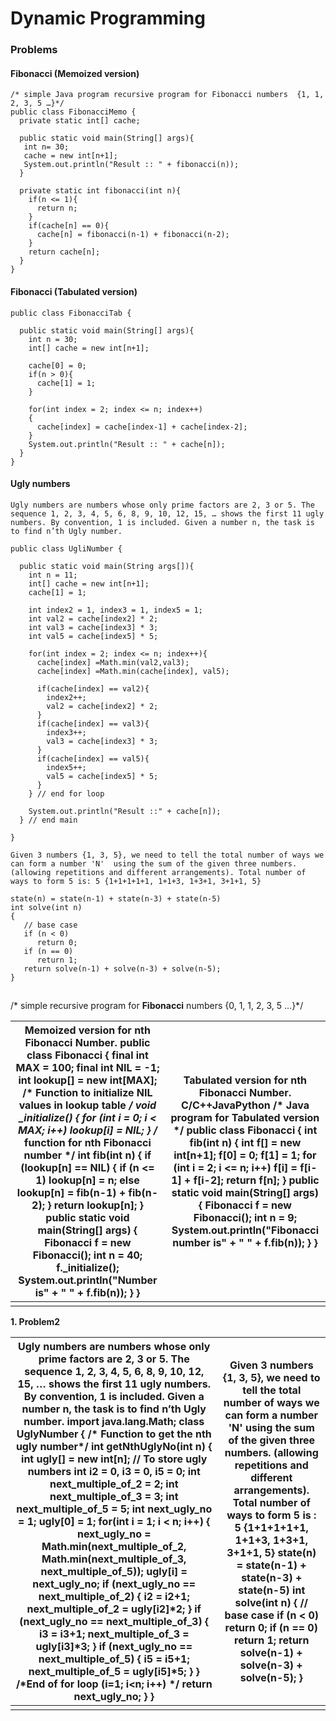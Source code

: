 # Dynamic Programming





### Problems

#### Fibonacci (Memoized version)

```
/* simple Java program recursive program for Fibonacci numbers  {1, 1, 2, 3, 5 …}*/
public class FibonacciMemo {
  private static int[] cache;
  
  public static void main(String[] args){
   int n= 30;
   cache = new int[n+1];
   System.out.println("Result :: " + fibonacci(n));
  }
  
  private static int fibonacci(int n){
    if(n <= 1){
      return n;
    }
    if(cache[n] == 0){
      cache[n] = fibonacci(n-1) + fibonacci(n-2);
    }
    return cache[n]; 
  }
}

```

#### Fibonacci (Tabulated version)

```
public class FibonacciTab {
  
  public static void main(String[] args){
    int n = 30;
    int[] cache = new int[n+1];
    
    cache[0] = 0;
    if(n > 0){
      cache[1] = 1;
    }
    
    for(int index = 2; index <= n; index++)
    {
      cache[index] = cache[index-1] + cache[index-2]; 
    }
    System.out.println("Result :: " + cache[n]);
  }
}
```

#### Ugly numbers

```
Ugly numbers are numbers whose only prime factors are 2, 3 or 5. The sequence 1, 2, 3, 4, 5, 6, 8, 9, 10, 12, 15, … shows the first 11 ugly numbers. By convention, 1 is included. Given a number n, the task is to find n’th Ugly number.

public class UgliNumber {
  
  public static void main(String args[]){
    int n = 11;
    int[] cache = new int[n+1];
    cache[1] = 1;

	int index2 = 1, index3 = 1, index5 = 1;
    int val2 = cache[index2] * 2;
    int val3 = cache[index3] * 3;
    int val5 = cache[index5] * 5;
    
    for(int index = 2; index <= n; index++){
      cache[index] =Math.min(val2,val3); 
      cache[index] =Math.min(cache[index], val5);
   
      if(cache[index] == val2){
        index2++;
        val2 = cache[index2] * 2;
      }
      if(cache[index] == val3){
        index3++;
        val3 = cache[index3] * 3;
      }
      if(cache[index] == val5){
        index5++;
        val5 = cache[index5] * 5;
      }
    } // end for loop
    
    System.out.println("Result ::" + cache[n]);
  } // end main
  
}
```

```
Given 3 numbers {1, 3, 5}, we need to tell the total number of ways we can form a number 'N'  using the sum of the given three numbers. (allowing repetitions and different arrangements). Total number of ways to form 5 is: 5 {1+1+1+1+1, 1+1+3, 1+3+1, 3+1+1, 5}

state(n) = state(n-1) + state(n-3) + state(n-5)
int solve(int n)
{ 
   // base case
   if (n < 0) 
      return 0;
   if (n == 0)  
      return 1;  
   return solve(n-1) + solve(n-3) + solve(n-5);
}   
```

## 





/* simple recursive program for **Fibonacci** numbers  {0, 1, 1, 2, 3, 5 …}*/

| Memoized version for nth Fibonacci Number.     public class Fibonacci  {   final int MAX = 100;   final int NIL = -1;   int lookup[] = new  int[MAX];      /* Function to initialize  NIL values in lookup table */   void _initialize()   {    for (int i = 0; i <  MAX; i++)      lookup[i] = NIL;   }      /* function for nth  Fibonacci number */   int fib(int n)   {    if (lookup[n] == NIL)    {     if (n <= 1)       lookup[n] = n;     else       lookup[n] =  fib(n-1) + fib(n-2);    }    return lookup[n];   }      public static void  main(String[] args)   {    Fibonacci f = new  Fibonacci();    int n = 40;    f._initialize();      System.out.println("Number is" + " " + f.fib(n));   }   } | Tabulated version for nth Fibonacci Number.     C/C++JavaPython  /* Java program for Tabulated version */  public class Fibonacci  {   int fib(int n)   {    int f[] = new int[n+1];    f[0] = 0;    f[1] = 1;    for (int i = 2; i <=  n; i++)       f[i] = f[i-1] +  f[i-2];    return f[n];   }      public static void  main(String[] args)   {    Fibonacci f = new  Fibonacci();    int n = 9;      System.out.println("Fibonacci number is" + " " +  f.fib(n));   }     } |
| ------------------------------------------------------------ | ------------------------------------------------------------ |
|                                                              |                                                              |

 

**1. Problem2**

| **Ugly numbers** are numbers whose only prime factors are 2, 3 or 5. The sequence  1, 2, 3, 4, 5, 6, 8, 9, 10, 12, 15, … shows the first 11 ugly numbers. By  convention, 1 is included. Given a number n, the task is to find n’th Ugly  number.     import java.lang.Math;     class UglyNumber  {    /* Function to get the  nth ugly number*/    int getNthUglyNo(int n)    {      int ugly[] = new  int[n]; // To store ugly numbers      int i2 = 0, i3 = 0,  i5 = 0;      int  next_multiple_of_2 = 2;      int  next_multiple_of_3 = 3;      int  next_multiple_of_5 = 5;      int next_ugly_no =  1;             ugly[0] = 1;       for(int i = 1; i  < n; i++)      {        next_ugly_no =  Math.min(next_multiple_of_2,                   Math.min(next_multiple_of_3,                        next_multiple_of_5));                 ugly[i] =  next_ugly_no;        if (next_ugly_no  == next_multiple_of_2)        {          i2 = i2+1;           next_multiple_of_2 = ugly[i2]*2;        }        if (next_ugly_no  == next_multiple_of_3)        {          i3 = i3+1;           next_multiple_of_3 = ugly[i3]*3;        }        if (next_ugly_no  == next_multiple_of_5)        {          i5 = i5+1;           next_multiple_of_5 = ugly[i5]*5;        }      } /*End of for loop  (i=1; i<n; i++) */      return next_ugly_no;    }   } | Given 3 numbers {1, 3, 5}, we need to tell the total number of  ways we can form a number 'N' using  the sum of the given three numbers. (allowing repetitions and different  arrangements).  Total number of ways to form 5 is : 5 {1+1+1+1+1, 1+1+3,   1+3+1, 3+1+1, 5}     state(n) = state(n-1) + state(n-3) + state(n-5)     int solve(int n)  {     // base case    if (n < 0)      return 0;    if (n == 0)      return 1;        return solve(n-1) +  solve(n-3) + solve(n-5);  } |
| ------------------------------------------------------------ | ------------------------------------------------------------ |
|                                                              |                                                              |

 